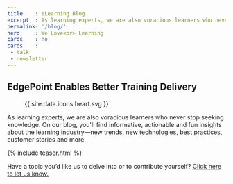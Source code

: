 ```yaml
---
title    : eLearning Blog
excerpt  : As learning experts, we are also voracious learners who never stop seeking knowledge.
permalink: '/blog/'
hero     : We Love<br> Learning!
cards    : no
cards    :
 - talk
 - newsletter
---
```

## EdgePoint Enables Better Training Delivery

<figure class="featuredIcon">{{ site.data.icons.heart.svg }}</figure>

As learning experts, we are also voracious learners who never stop seeking knowledge. On our blog, you'll find informative, actionable and fun insights about the learning industry—new trends, new technologies, best practices, customer stories and more.

{% include teaser.html %}

Have a topic you’d like us to delve into or to contribute yourself? [Click here to let us know.](/form/talk/)
<br><br>
